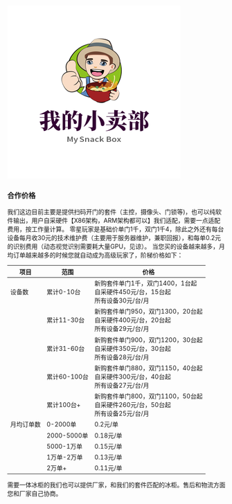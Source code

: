 ![](doc-resource\logo.jpg)


### 合作价格

我们这边目前主要是提供扫码开门的套件（主控，摄像头、门锁等)，也可以纯软件输出，用户自采硬件【X86架构，ARM架构都可以】我们适配，需要一点适配费用，按工作量计算。
零星玩家是基础价单门1千，双门1千4，除此之外还有每台设备每月收30元的技术维护费（主要用于服务器维护，兼职回报），和每单0.2元的识别费用（动态视觉识别需要耗大量GPU，见谅）。
当您买的设备越来越多，月均订单越来越多的时候您就自动成为高级玩家了，阶梯价格如下：

| 项目       | 范围         | 价格                                                         |
| ---------- | ------------ | ------------------------------------------------------------ |
| 设备数     | 累计0-10台   | 新购套件单门1千，双门1400，1台起<br>自采硬件450元/台，15台起<br>所有设备30元/台/月 |
|            | 累计11-30台  | 新购套件单门950，双门1300，20台起<br>自采硬件400元/台，20台起<br/>所有设备29元/台/月<br/> |
|            | 累计31-60台  | 新购套件单门900，双门1200，30台起<br/>自采硬件350元/台，30台起<br/>所有设备28元/台/月<br/> |
|            | 累计60-100台 | 新购套件单门880，双门1150，40台起<br/>自采硬件300元/台，40台起<br/>所有设备27元/台/月<br/> |
|            | 累计100台+   | 新购套件单门800，双门1100，50台起<br>自采硬件260元/台，50台起<br/>所有设备25元/台/月 |
| 月均订单数 | 0-2000单     | 0.2元/单                                                       |
|            | 2000-5000单  | 0.18元/单                                                     |
|            | 5000-1万单   | 0.15元/单                                                     |
|            | 1万单-2万单  | 0.13元/单                                                     |
|            | 2万单+       | 0.11元/单                                                     |

需要一体冰柜的我们也可以提供厂家，和我们的套件匹配的冰柜。售后和物流方面您和厂家自己协商。

